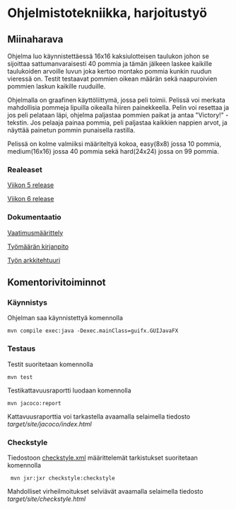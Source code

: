 # Ohjelmistotekniikka, harjoitustyö

## Miinaharava
Ohjelma luo käynnistettäessä 16x16 kaksiulotteisen taulukon johon se sijoittaa sattumanvaraisesti 40 pommia ja tämän jälkeen laskee kaikille taulukoiden arvoille luvun joka kertoo montako pommia kunkin ruudun vieressä on. Testit testaavat pommien oikean määrän sekä naapuroivien pommien laskun kaikille ruuduille.
 
 Ohjelmalla on graafinen käyttöliittymä, jossa peli toimii. Pelissä voi merkata mahdollisia pommeja lipuilla oikealla hiiren painekkeella. Pelin voi resettaa ja jos peli pelataan läpi, ohjelma paljastaa pommien paikat ja antaa "Victory!" -tekstin. Jos pelaaja painaa pommia, peli paljastaa kaikkien nappien arvot, ja näyttää painetun pommin punaisella rastilla.

Pelissä on kolme valmiiksi määriteltyä kokoa, easy(8x8) jossa 10 pommia, medium(16x16) jossa 40 pommia sekä hard(24x24) jossa on 99 pommia.

### Realeaset

[Viikon 5 release](https://github.com/StunneS/ot-harjoitustyo/releases/tag/viikko5)

[Viikon 6 release](https://github.com/StunneS/ot-harjoitustyo/releases/tag/viikko6)

### Dokumentaatio
[Vaatimusmäärittely](https://github.com/StunneS/ot-harjoitustyo/blob/master/dokumentointi/vaatimusmaarittely.md)

[Työmäärän kirjanpito](https://github.com/StunneS/ot-harjoitustyo/blob/master/dokumentointi/tuntikirjanpito.md)

[Työn arkkitehtuuri](https://github.com/StunneS/ot-harjoitustyo/blob/master/dokumentaatio/arkkitehtuuri.md)

## Komentorivitoiminnot

### Käynnistys

Ohjelman saa käynnistettyä komennolla

```
mvn compile exec:java -Dexec.mainClass=guifx.GUIJavaFX
```

### Testaus

Testit suoritetaan komennolla

```
mvn test
```

Testikattavuusraportti luodaan komennolla

```
mvn jacoco:report
```

Kattavuusraporttia voi tarkastella avaamalla selaimella tiedosto _target/site/jacoco/index.html_


### Checkstyle

Tiedostoon [checkstyle.xml](https://github.com/mluukkai/OtmTodoApp/blob/master/checkstyle.xml) määrittelemät tarkistukset suoritetaan komennolla

```
 mvn jxr:jxr checkstyle:checkstyle
```

Mahdolliset virheilmoitukset selviävät avaamalla selaimella tiedosto _target/site/checkstyle.html_
